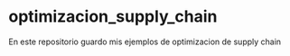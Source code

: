 # optimizacion_supply_chain
En este repositorio guardo mis ejemplos de optimizacion de supply chain
